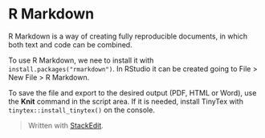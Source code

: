 # R Markdown

R Markdown is a way of creating fully reproducible documents, in which both text and code can be combined. 

To use R Markdown, we nee to install it with `install.packages("rmarkdown")`. In RStudio it can be created going to File > New File > R Markdown.

To save the file and export to the desired output (PDF, HTML or Word), use the **Knit** command in the script area. If it is needed, install TinyTex with `tinytex::install_tinytex()` on the console.



> Written with [StackEdit](https://stackedit.io/).
<!--stackedit_data:
eyJoaXN0b3J5IjpbLTE0NjgzNjgwMzIsLTExNzg0MDQ0MzFdfQ
==
-->